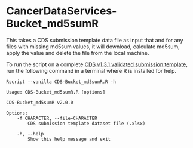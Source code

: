 # CancerDataServices-Bucket_md5sumR
This takes a CDS submission template data file as input that and for any files with missing md5sum values, it will download, calculate md5sum, apply the value and delete the file from the local machine.


To run the script on a complete [CDS v1.3.1 validated submission template](https://github.com/CBIIT/CancerDataServices-SubmissionValidationR), run the following command in a terminal where R is installed for help.

```
Rscript --vanilla CDS-Bucket_md5sumR.R -h
```

```
Usage: CDS-Bucket_md5sumR.R [options]

CDS-Bucket_md5sumR v2.0.0

Options:
	-f CHARACTER, --file=CHARACTER
		CDS submission template dataset file (.xlsx)

	-h, --help
		Show this help message and exit
```
